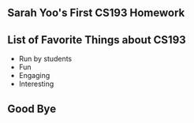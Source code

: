 ## Sarah Yoo's First CS193 Homework
## List of Favorite Things about CS193
- Run by students
- Fun
- Engaging
- Interesting
## Good Bye
